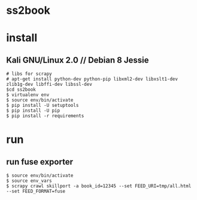 # ss2book

# install

## Kali GNU/Linux 2.0 // Debian 8 Jessie

```
# libs for scrapy
# apt-get install python-dev python-pip libxml2-dev libxslt1-dev zlib1g-dev libffi-dev libssl-dev
$cd ss2book
$ virtualenv env
$ source env/bin/activate
$ pip install -U setuptools
$ pip install -U pip
$ pip install -r requirements
```

# run

## run fuse exporter
```
$ source env/bin/activate
$ source env_vars
$ scrapy crawl skillport -a book_id=12345 --set FEED_URI=tmp/all.html --set FEED_FORMAT=fuse
```
